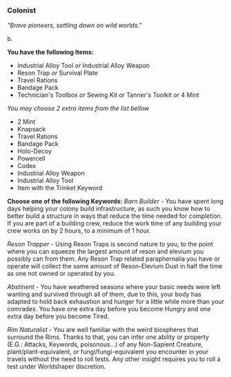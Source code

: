 ### Colonist
_"Brave pioneers, settling down on wild worlds."_

b.

__You have the following Items:__
- Industrial Alloy Tool *or* Industrial Alloy Weapon
- Reson Trap *or* Survival Plate
- Travel Rations
- Bandage Pack
- Technician's Toolbox *or* Sewing Kit *or* Tanner's Toolkit *or* 4 Mint

_You may choose 2 extra items from the list bellow_
- 2 Mint
- Knapsack
- Travel Rations
- Bandage Pack
- Holo-Decoy
- Powercell
- Codex
- Industrial Alloy Weapon
- Industrial Alloy Tool
- Item with the Trinket Keyword


__Choose one of the following Keywords:__
*Barn Builder* - You have spent long days helping your colony build infrastructure, as such you know how to better build a structure in ways that reduce the time needed for completion. If you are part of a building crew, reduce the work time of any building your crew works on by 2 hours, to a minimum of 1 hour.

*Reson Trapper* - Using Reson Traps is second nature to you, to the point where you can squeeze the largest amount of reson and elevium you possibly can from them. Any Reson Trap related paraphernalia you have or operate will collect the same amount of Reson-Elevium Dust in half the time as one not owned or operated by you.

*Abstinent* - You have weathered seasons where your basic needs were left wanting and survived through all of them, due to this, your body has adapted to hold back exhaustion and hunger for a little while more than your comrades. You have one extra day before you become Hungry and one extra day before you become Tired.

*Rim Naturalist* - You are well familiar with the weird biospheres that surround the Rims. Thanks to that, you can infer one ability or property (E.G.: Attacks, Keywords, poisonous...) of any Non-Sapient Creature, plant/plant-equivalent, or fungi/fungi-equivalent you encounter in your travels without the need to roll tests. Any other insight requires you to roll a test under Worldshaper discretion.
